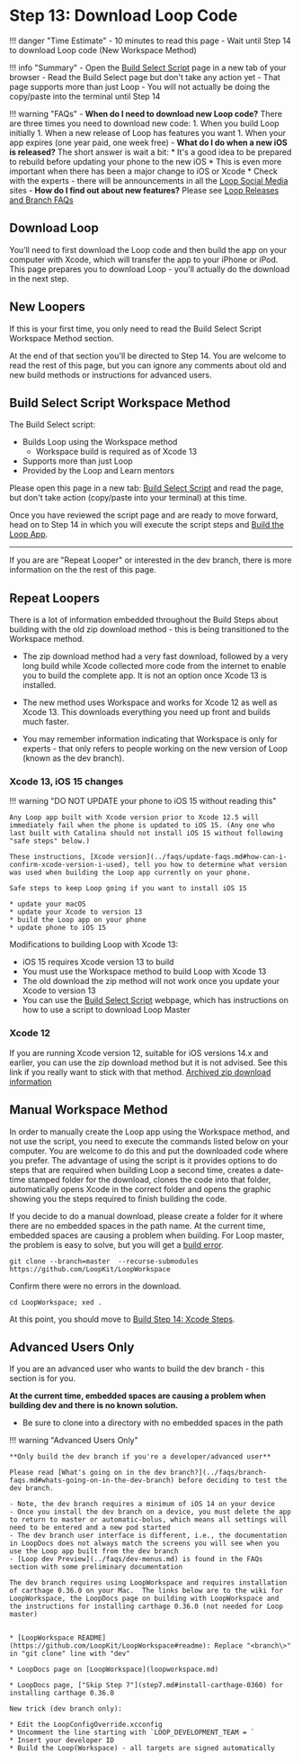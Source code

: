 # Step 13: Download Loop Code

!!! danger "Time Estimate"
    - 10 minutes to read this page
    - Wait until Step 14 to download Loop code (New Workspace Method)

!!! info "Summary"
    - Open the [Build Select Script](https://www.loopandlearn.org/build-select/) page in a new tab of your browser
    - Read the Build Select page but don't take any action yet
        - That page supports more than just Loop
        - You will not actually be doing the copy/paste into the terminal until Step 14

!!! warning "FAQs"
    - **When do I need to download new Loop code?** There are three times you need to download new code:
        1. When you build Loop initially
        1. When a new release of Loop has features you want
        1. When your app expires (one year paid, one week free)
    - **What do I do when a new iOS is released?** The short answer is wait a bit:
        * It's a good idea to be prepared to rebuild before updating your phone to the new iOS
        * This is even more important when there has been a major change to iOS or Xcode
        * Check with the experts - there will be announcements in all the [Loop Social Media](../index.md#stay-in-the-loop) sites
    - **How do I find out about new features?** Please see [Loop Releases and Branch FAQs](../faqs/branch-faqs.md)

## Download Loop

You’ll need to first download the Loop code and then build the app on your computer with Xcode, which will transfer the app to your iPhone or iPod. This page prepares you to download Loop - you'll actually do the download in the next step.

## New Loopers

If this is your first time, you only need to read the Build Select Script Workspace Method section.

At the end of that section you'll be directed to Step 14.  You are welcome to read the rest of this page, but you can ignore any comments about old and new build methods or instructions for advanced users.

## Build Select Script Workspace Method

The Build Select script:

* Builds Loop using the Workspace method
    * Workspace build is required as of Xcode 13
* Supports more than just Loop
* Provided by the Loop and Learn mentors

Please open this page in a new tab: [Build Select Script](https://www.loopandlearn.org/build-select/) and read the page, but don't take action (copy/paste into your terminal) at this time.

Once you have reviewed the script page and are ready to move forward, head on to Step 14 in which you will execute the script steps and [Build the Loop App](step14.md).

---

If you are are "Repeat Looper" or interested in the dev branch, there is more information on the the rest of this page.


## Repeat Loopers

There is a lot of information embedded throughout the Build Steps about building with the old zip download method - this is being transitioned to the Workspace method.

* The zip download method had a very fast download, followed by a very long build while Xcode collected more code from the internet to enable you to build the complete app. It is not an option once Xcode 13 is installed.

* The new method uses Workspace and works for Xcode 12 as well as Xcode 13. This downloads everything you need up front and builds much faster.

* You may remember information indicating that Workspace is only for experts - that only refers to people working on the new version of Loop (known as the dev branch).

### Xcode 13, iOS 15 changes

!!! warning "DO NOT UPDATE your phone to iOS 15 without reading this"

    Any Loop app built with Xcode version prior to Xcode 12.5 will immediately fail when the phone is updated to iOS 15. (Any one who last built with Catalina should not install iOS 15 without following "safe steps" below.)

    These instructions, [Xcode version](../faqs/update-faqs.md#how-can-i-confirm-xcode-version-i-used), tell you how to determine what version was used when building the Loop app currently on your phone.

    Safe steps to keep Loop going if you want to install iOS 15

    * update your macOS
    * update your Xcode to version 13
    * build the Loop app on your phone
    * update phone to iOS 15

Modifications to building Loop with Xcode 13:

* iOS 15 requires Xcode version 13 to build
* You must use the Workspace method to build Loop with Xcode 13
* The old download the zip method will not work once you update your Xcode to version 13
* You can use the [Build Select Script](https://www.loopandlearn.org/build-select/) webpage, which has instructions on how to use a script to download Loop Master

### Xcode 12

If you are running Xcode version 12, suitable for iOS versions 14.x and earlier, you can use the zip download method but it is not advised.  See this link if you really want to stick with that method. [Archived zip download information](step14-zip.md)

## Manual Workspace Method

In order to manually create the Loop app using the Workspace method, and not use the script, you need to execute the commands listed below on your computer. You are welcome to do this and put the downloaded code where you prefer. The advantage of using the script is it provides options to do steps that are required when building Loop a second time, creates a date-time stamped folder for the download, clones the code into that folder, automatically opens Xcode in the correct folder and opens the graphic showing you the steps required to finish building the code.

If you decide to do a manual download, please create a folder for it where there are no embedded spaces in the path name. At the current time, embedded spaces are causing a problem when building.  For Loop master, the problem is easy to solve, but you will get a [build error](build_errors.md#compileassetcatalog-error).

  `git clone --branch=master  --recurse-submodules https://github.com/LoopKit/LoopWorkspace`

Confirm there were no errors in the download.

  `cd LoopWorkspace; xed .`

At this point, you should move to [Build Step 14: Xcode Steps](step14.md#wait-for-xcode-to-finish-indexing).


## Advanced Users Only

If you are an advanced user who wants to build the dev branch - this section is for you.

**At the current time, embedded spaces are causing a problem when building dev and there is no known solution.**

* Be sure to clone into a directory with no embedded spaces in the path

!!! warning "Advanced Users Only"

    **Only build the dev branch if you're a developer/advanced user**

    Please read [What's going on in the dev branch?](../faqs/branch-faqs.md#whats-going-on-in-the-dev-branch) before deciding to test the dev branch.

    - Note, the dev branch requires a minimum of iOS 14 on your device
    - Once you install the dev branch on a device, you must delete the app to return to master or automatic-bolus, which means all settings will need to be entered and a new pod started
    - The dev branch user interface is different, i.e., the documentation in LoopDocs does not always match the screens you will see when you use the Loop app built from the dev branch
    - [Loop dev Preview](../faqs/dev-menus.md) is found in the FAQs section with some preliminary documentation

    The dev branch requires using LoopWorkspace and requires installation of carthage 0.36.0 on your Mac.  The links below are to the wiki for LoopWorkspace, the LoopDocs page on building with LoopWorkspace and the instructions for installing carthage 0.36.0 (not needed for Loop master)  


    * [LoopWorkspace README](https://github.com/LoopKit/LoopWorkspace#readme): Replace "<branch\>" in "git clone" line with "dev"

    * LoopDocs page on [LoopWorkspace](loopworkspace.md)

    * LoopDocs page, ["Skip Step 7"](step7.md#install-carthage-0360) for installing carthage 0.36.0

    New trick (dev branch only):

    * Edit the LoopConfigOverride.xcconfig
    * Uncomment the line starting with `LOOP_DEVELOPMENT_TEAM = `
    * Insert your developer ID
    * Build the Loop(Workspace) - all targets are signed automatically
